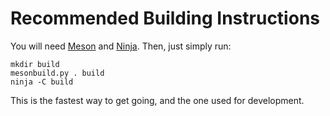 # Recommended Building Instructions
You will need [Meson](http://mesonbuild.com/) and
[Ninja](https://ninja-build.org/). Then, just simply run:

    mkdir build
    mesonbuild.py . build
	ninja -C build

This is the fastest way to get going, and the one used for
development.
